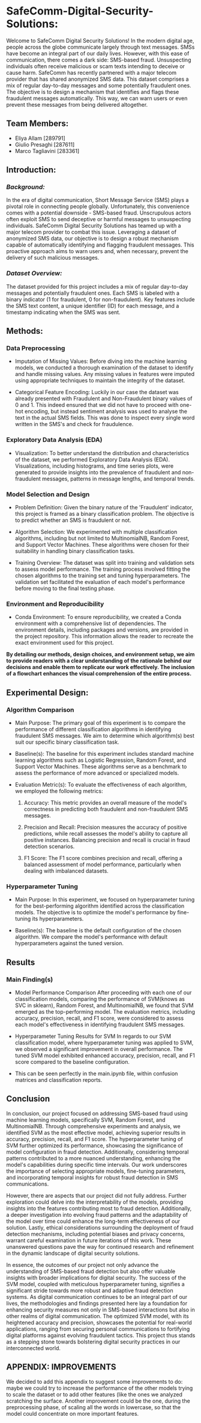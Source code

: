 # SafeComm-Digital-Security-Solutions:

Welcome to SafeComm Digital Security Solutions! In the modern digital age, people across the globe
communicate largely through text messages. SMSs have become an integral part of our daily lives.
However, with this ease of communication, there comes a dark side: SMS-based fraud. Unsuspecting
individuals often receive malicious or scam texts intending to deceive or cause harm.
SafeComm has recently partnered with a major telecom provider that has shared anonymized SMS
data. This dataset comprises a mix of regular day-to-day messages and some potentially fraudulent
ones. The objective is to design a mechanism that identifies and flags these fraudulent messages
automatically. This way, we can warn users or even prevent these messages from being delivered
altogether.

## Team Members:
- Eliya Allam [289791]
- Giulio Presaghi [287611]
- Marco Tagliavini [283361]

## Introduction:
### *Background:*

In the era of digital communication, Short Message Service (SMS) plays a pivotal role in connecting people globally. Unfortunately, this convenience comes with a potential downside - SMS-based fraud. Unscrupulous actors often exploit SMS to send deceptive or harmful messages to unsuspecting individuals. SafeComm Digital Security Solutions has teamed up with a major telecom provider to combat this issue. Leveraging a dataset of anonymized SMS data, our objective is to design a robust mechanism capable of automatically identifying and flagging fraudulent messages. This proactive approach aims to warn users and, when necessary, prevent the delivery of such malicious messages.

### *Dataset Overview:*

The dataset provided for this project includes a mix of regular day-to-day messages and potentially fraudulent ones. Each SMS is labeled with a binary indicator (1 for fraudulent, 0 for non-fraudulent). Key features include the SMS text content, a unique identifier (ID) for each message, and a timestamp indicating when the SMS was sent.

## Methods:
### Data Preprocessing
- Imputation of Missing Values:
Before diving into the machine learning models, we conducted a thorough examination of the dataset to identify and handle missing values. Any missing values in features were imputed using appropriate techniques to maintain the integrity of the dataset.

- Categorical Feature Encoding:
Luckily in our case the dataset was already presented with Fraudulent and Non-Fraudulent binary values of 0 and 1. This indeed ensured that we did not have to proceed with one-hot encoding, but instead sentiment analysis was used to analyse the text in the actual SMS fields. This was done to inspect every single word written in the SMS's and check for fraudulence. 

### Exploratory Data Analysis (EDA)
- Visualization:
To better understand the distribution and characteristics of the dataset, we performed Exploratory Data Analysis (EDA). Visualizations, including histograms, and time series plots, were generated to provide insights into the prevalence of fraudulent and non-fraudulent messages, patterns in message lengths, and temporal trends.

### Model Selection and Design
- Problem Definition:
Given the binary nature of the 'Fraudulent' indicator, this project is framed as a binary classification problem. The objective is to predict whether an SMS is fraudulent or not.

- Algorithm Selection:
We experimented with multiple classification algorithms, including but not limited to MultinomialNB, Random Forest, and Support Vector Machines. These algorithms were chosen for their suitability in handling binary classification tasks.

- Training Overview:
The dataset was split into training and validation sets to assess model performance. The training process involved fitting the chosen algorithms to the training set and tuning hyperparameters. The validation set facilitated the evaluation of each model's performance before moving to the final testing phase.

### Environment and Reproducibility
- Conda Environment:
To ensure reproducibility, we created a Conda environment with a comprehensive list of dependencies. The environment details, including packages and versions, are provided in the project repository. This information allows the reader to recreate the exact environment used for this project.

**By detailing our methods, design choices, and environment setup, we aim to provide readers with a clear understanding of the rationale behind our decisions and enable them to replicate our work effectively. The inclusion of a flowchart enhances the visual comprehension of the entire process.**

## Experimental Design:
### Algorithm Comparison
- Main Purpose:
The primary goal of this experiment is to compare the performance of different classification algorithms in identifying fraudulent SMS messages. We aim to determine which algorithm(s) best suit our specific binary classification task.

- Baseline(s):
The baseline for this experiment includes standard machine learning algorithms such as Logistic Regression, Random Forest, and Support Vector Machines. These algorithms serve as a benchmark to assess the performance of more advanced or specialized models.

- Evaluation Metric(s):
To evaluate the effectiveness of each algorithm, we employed the following metrics:

    1. Accuracy: This metric provides an overall measure of the model's correctness in predicting both fraudulent and non-fraudulent SMS messages.

    2. Precision and Recall: Precision measures the accuracy of positive predictions, while recall assesses the model's ability to capture all positive instances. Balancing precision and recall is crucial in fraud detection scenarios.

    3. F1 Score: The F1 score combines precision and recall, offering a balanced assessment of model performance, particularly when dealing with imbalanced datasets.

### Hyperparameter Tuning
- Main Purpose:
In this experiment, we focused on hyperparameter tuning for the best-performing algorithm identified across the classification models. The objective is to optimize the model's performance by fine-tuning its hyperparameters.

- Baseline(s):
The baseline is the default configuration of the chosen algorithm. We compare the model's performance with default hyperparameters against the tuned version.

## Results
### Main Finding(s)
- Model Performance Comparison
After proceeding with each one of our classification models, comparing the performance of SVM(knows as SVC in sklearn), Random Forest, and MultinomialNB, we found that SVM emerged as the top-performing model. The evaluation metrics, including accuracy, precision, recall, and F1 score, were considered to assess each model's effectiveness in identifying fraudulent SMS messages.

- Hyperparameter Tuning Results for SVM
In regards to our SVM classification model, where hyperparameter tuning was applied to SVM, we observed a significant improvement in overall performance. The tuned SVM model exhibited enhanced accuracy, precision, recall, and F1 score compared to the baseline configuration.
- This can be seen perfectly in the main.ipynb file, within confusion matrices and classification reports.

## Conclusion
In conclusion, our project focused on addressing SMS-based fraud using machine learning models, specifically SVM, Random Forest, and MultinomialNB. Through comprehensive experiments and analysis, we identified SVM as the most effective model, achieving superior results in accuracy, precision, recall, and F1 score. The hyperparameter tuning of SVM further optimized its performance, showcasing the significance of model configuration in fraud detection. Additionally, considering temporal patterns contributed to a more nuanced understanding, enhancing the model's capabilities during specific time intervals. Our work underscores the importance of selecting appropriate models, fine-tuning parameters, and incorporating temporal insights for robust fraud detection in SMS communications.

However, there are aspects that our project did not fully address. Further exploration could delve into the interpretability of the models, providing insights into the features contributing most to fraud detection. Additionally, a deeper investigation into evolving fraud patterns and the adaptability of the model over time could enhance the long-term effectiveness of our solution. Lastly, ethical considerations surrounding the deployment of fraud detection mechanisms, including potential biases and privacy concerns, warrant careful examination in future iterations of this work. These unanswered questions pave the way for continued research and refinement in the dynamic landscape of digital security solutions.

In essence, the outcomes of our project not only advance the understanding of SMS-based fraud detection but also offer valuable insights with broader implications for digital security. The success of the SVM model, coupled with meticulous hyperparameter tuning, signifies a significant stride towards more robust and adaptive fraud detection systems. As digital communication continues to be an integral part of our lives, the methodologies and findings presented here lay a foundation for enhancing security measures not only in SMS-based interactions but also in other realms of digital communication. The optimized SVM model, with its heightened accuracy and precision, showcases the potential for real-world applications, ranging from securing personal communications to fortifying digital platforms against evolving fraudulent tactics. This project thus stands as a stepping stone towards bolstering digital security practices in our interconnected world.

## APPENDIX: IMPROVEMENTS
We decided to add this appendix to suggest some improvements to do: maybe we could try to increase the performance of the other models trying to scale the dataset or to add other features (like the ones we analyzed scratching the surface. Another improvement could be the one, during the preprocessing phase, of scaling all the words in lowercase, so that the model could concentrate on more important features.
